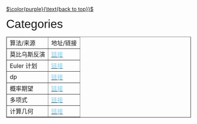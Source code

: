 [$\color{purple}{\text{back to top}}$](https://cyn2006.github.io)

<div>
    <font size="6" style="font-family:'Trebuchet MS','Lucida Sans Unicode','Lucida Grande','Lucida Sans',Arial,sans-serif">
        Categories
    </font>
    <table border="1">
        <thead>
            <tr>
                <td>算法/来源</td><td>地址/链接</td>
            </tr>
        </thead>
    	<tr>
            <td>莫比乌斯反演</td><td><a href="https://cyn2006.github.io/categories/mobius"><font color="skyblue">链接</font></a></td>
        </tr>
        <tr>
            <td>Euler 计划</td><td><a href="https://cyn2006.github.io/categories/eulerplan"><font color="skyblue">链接</font></a></td>
        </tr>
        <tr>
            <td>dp</td><td><a href="https://cyn2006.github.io/categories/dp"><font color="skyblue">链接</font></a></td>
        </tr>
        <tr>
            <td>概率期望</td><td><a href="https://cyn2006.github.io/categories/probablity"><font color="skyblue">链接</font></a></td>
        </tr>
        <tr>
            <td>多项式</td><td><a href="https://cyn2006.github.io/categories/polynomial"><font color="skyblue">链接</font></a></td>
        </tr>
        <tr>
            <td>计算几何</td><td><a href="https://cyn2006.github.io/categories/geomtery"><font color="skyblue">链接</font></a></td>
</div>

